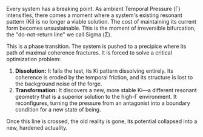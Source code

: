 Every system has a breaking point. As ambient Temporal Pressure (Γ) intensifies, there comes a moment where a system's existing resonant pattern (Ki) is no longer a viable solution. The cost of maintaining its current form becomes unsustainable. This is the moment of irreversible bifurcation, the "do-not-return line" we call Sigma (Σ).

This is a phase transition. The system is pushed to a precipice where its path of maximal coherence fractures. It is forced to solve a critical optimization problem:
1.  **Dissolution:** It fails the test, its Ki pattern dissolving entirely. Its coherence is eroded by the temporal friction, and its structure is lost to the background noise of the forge.
2.  **Transformation:** It discovers a new, more stable Ki—a different resonant geometry that is a superior solution to the high-Γ environment. It reconfigures, turning the pressure from an antagonist into a boundary condition for a new state of being.

Once this line is crossed, the old reality is gone, its potential collapsed into a new, hardened actuality.